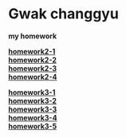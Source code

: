 # Gwak changgyu
**my homework**

[**homework2-1**](http://Changgyu39.github.io/homework2-1.html.html)<br>
[**homework2-2**](http://Changgyu39.github.io/homework2-2.html)<br>
[**homework2-3**](http://Changgyu39.github.io/homework2-3.html)<br>
[**homework2-4**](http://Changgyu39.github.io/homework2-4.html)<br>


[**homework3-1**](http://Changgyu39.github.io/homework3-1.png)<br>
[**homework3-2**](http://Changgyu39.github.io/homework3-2.png)<br>
[**homework3-3**](http://Changgyu39.github.io/homework3-3.png)<br>
[**homework3-4**](http://Changgyu39.github.io/homework3-4.png)<br>
[**homework3-5**](http://Changgyu39.github.io/homework3-5.jpg)<br>
